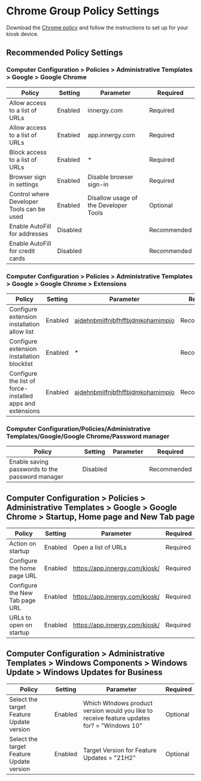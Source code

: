 # Chrome Group Policy Settings

Download the [Chrome policy](https://support.google.com/chrome/a/answer/187202?hl=en) and follow the instructions to set up for your kiosk device.

## Recommended Policy Settings

### Computer Configuration > Policies > Administrative Templates > Google > Google Chrome

| Policy  | Setting | Parameter | Required |
| -- | -- | -- | -- |
| Allow access to a list of URLs | Enabled | innergy.com | Required |
| Allow access to a list of URLs | Enabled | app.innergy.com | Required|
| Block access to a list of URLs | Enabled | * | Required |
| Browser sign in settings | Enabled | Disable browser sign-in | Required |
| Control where Developer Tools can be used | Enabled | Disallow usage of the Developer Tools | Optional |
| Enable AutoFill for addresses | Disabled | | Recommended |
| Enable AutoFill for credit cards | Disabled | | Recommended |

### Computer Configuration > Policies > Administrative Templates > Google > Google Chrome > Extensions

| Policy  | Setting | Parameter | Required |
| -- | -- | -- | -- |
| Configure extension installation allow list | Enabled | [ajdehnbmilfnjbfhffbjdmkohamimpjo](https://chrome.google.com/webstore/detail/innfinergy-v419/ajdehnbmilfnjbfhffbjdmkohamimpjo) | Recommended |
| Configure extension installation blocklist | Enabled | * | Recommended |
| Configure the list of force-installed apps and extensions | Enabled | [ajdehnbmilfnjbfhffbjdmkohamimpjo](https://chrome.google.com/webstore/detail/innfinergy-v419/ajdehnbmilfnjbfhffbjdmkohamimpjo) | Recommended |

### Computer Configuration/Policies/Administrative Templates/Google/Google Chrome/Password manager

| Policy  | Setting | Parameter | Required |
| -- | -- | -- | -- |
| Enable saving passwords to the password manager | Disabled | | Recommended |

## Computer Configuration > Policies > Administrative Templates > Google > Google Chrome > Startup, Home page and New Tab page

| Policy  | Setting | Parameter | Required |
| -- | -- | -- | -- |
| Action on startup | Enabled | Open a list of URLs | Required |
| Configure the home page URL | Enabled | https://app.innergy.com/kiosk/ | Required |
| Configure the New Tab page URL | Enabled | https://app.innergy.com/kiosk/ | Required |
| URLs to open on startup | Enabled | https://app.innergy.com/kiosk/ | Required |

## Computer Configuration > Administrative Templates > Windows Components > Windows Update > Windows Updates for Business

| Policy  | Setting | Parameter | Required |
| -- | -- | -- | -- |
| Select the target Feature Update version | Enabled | Which WIndows product version would you like to receive feature updates for? = "Windows 10" | Optional |
| Select the target Feature Update version | Enabled | Target Version for Feature Updates = "21H2" | Optional |